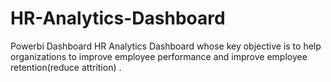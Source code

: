 # HR-Analytics-Dashboard
Powerbi Dashboard
HR Analytics Dashboard whose key objective is to help organizations to improve employee performance and improve employee retention(reduce attrition) .
